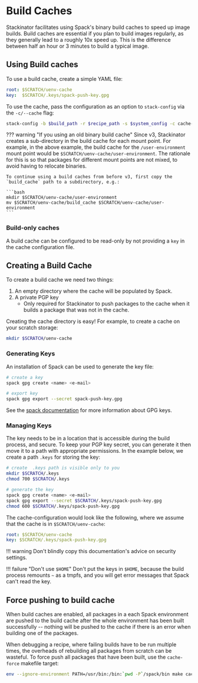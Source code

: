 # Build Caches

Stackinator facilitates using Spack's binary build caches to speed up image builds.
Build caches are essential if you plan to build images regularly, as they generally lead to a roughly 10x speed up.
This is the difference between half an hour or 3 minutes to build a typical image.

## Using Build caches

To use a build cache, create a simple YAML file:

```yaml title='cache-config.yaml'
root: $SCRATCH/uenv-cache
key:  $SCRATCH/.keys/spack-push-key.gpg
```

To use the cache, pass the configuration as an option to `stack-config` via the `-c/--cache` flag:

```bash
stack-config -b $build_path -r $recipe_path -s $system_config -c cache-config.yaml
```

??? warning "If you using an old binary build cache"
    Since v3, Stackinator creates a sub-directory in the build cache for each mount point.
    For example, in the above example, the build cache for the `/user-environment` mount point would be `$SCRATCH/uenv-cache/user-environment`.
    The rationale for this is so that packages for different mount points are not mixed, to avoid having to relocate binaries.

    To continue using a build caches from before v3, first copy the `build_cache` path to a subdirectory, e.g.:

    ```bash
    mkdir $SCRATCH/uenv-cache/user-environment
    mv $SCRATCH/uenv-cache/build_cache $SCRATCH/uenv-cache/user-environment
    ```

### Build-only caches

A build cache can be configured to be read-only by not providing a `key` in the cache configuration file.

## Creating a Build Cache

To create a build cache we need two things:

1. An empty directory where the cache will be populated by Spack.
2. A private PGP key
    *  Only required for Stackinator to push packages to the cache when it builds a package that was not in the cache.

Creating the cache directory is easy! For example, to create a cache on your scratch storage:
```bash
mkdir $SCRATCH/uenv-cache
```

### Generating Keys

An installation of Spack can be used to generate the key file:

```bash
# create a key
spack gpg create <name> <e-mail>

# export key
spack gpg export --secret spack-push-key.gpg
```

See the [spack documentation](https://spack.readthedocs.io/en/latest/getting_started.html#gpg-signing) for more information about GPG keys.

### Managing Keys

The key needs to be in a location that is accessible during the build process, and secure.
To keep your PGP key secret, you can generate it then move it to a path with appropriate permissions.
In the example below, we create a path `.keys` for storing the key:
```bash
# create  .keys path is visible only to you
mkdir $SCRATCH/.keys
chmod 700 $SCRATCH/.keys

# generate the key
spack gpg create <name> <e-mail>
spack gpg export --secret $SCRATCH/.keys/spack-push-key.gpg
chmod 600 $SCRATCH/.keys/spack-push-key.gpg
```

The cache-configuration would look like the following, where we assume that the cache is in `$SCRATCH/uenv-cache`:
```yaml
root: $SCRATCH/uenv-cache
key: $SCRATCH/.keys/spack-push-key.gpg
```
!!! warning
    Don't blindly copy this documentation's advice on security settings.

!!! failure "Don't use `$HOME`"
    Don't put the keys in `$HOME`, because the build process remounts `~` as a tmpfs, and you will get error messages that Spack can't read the key.

## Force pushing to build cache

When build caches are enabled, all packages in a each Spack environment are pushed to the build cache after the whole environment has been built successfully -- nothing will be pushed to the cache if there is an error when building one of the packages.

When debugging a recipe, where failing builds have to be run multiple times, the overheads of rebuilding all packages from scratch can be wasteful.
To force push all packages that have been built, use the `cache-force` makefile target:

```bash
env --ignore-environment PATH=/usr/bin:/bin:`pwd -P`/spack/bin make cache-force
```
